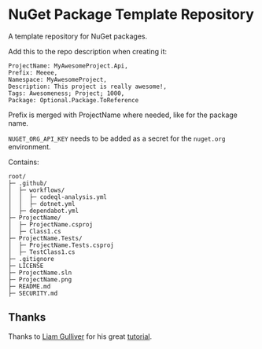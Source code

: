 # NuGet Package Template Repository
A template repository for NuGet packages.

Add this to the repo description when creating it:

    ProjectName: MyAwesomeProject.Api,
    Prefix: Meeee,
    Namespace: MyAwesomeProject,
    Description: This project is really awesome!,
    Tags: Awesomeness; Project; 1000,
    Package: Optional.Package.ToReference

Prefix is merged with ProjectName where needed, like for the package name.

`NUGET_ORG_API_KEY` needs to be added as a secret for the `nuget.org` environment.

Contains:

    root/
    ├─ .github/
    │  ├─ workflows/
    │  │  ├─ codeql-analysis.yml
    │  │  ├─ dotnet.yml
    │  ├─ dependabot.yml
    ├─ ProjectName/
    │  ├─ ProjectName.csproj
    │  ├─ Class1.cs
    ├─ ProjectName.Tests/
    │  ├─ ProjectName.Tests.csproj
    │  ├─ TestClass1.cs
    ├─ .gitignore
    ├─ LICENSE    
    ├─ ProjectName.sln
    ├─ ProjectName.png
    ├─ README.md
    ├─ SECURITY.md
    
## Thanks

Thanks to [Liam Gulliver](https://github.com/lgulliver) for his great [tutorial](https://lgulliver.github.io/dynamically-generate-projects-with-github-templates-and-actions/).

<!--
# RiotGames.LeagueOfLegends.LeagueClient.LockFile
[![.NET](https://github.com/mikaeldui/riot-games-league-of-legends-league-client-lock-file-dotnet/actions/workflows/dotnet.yml/badge.svg)](https://github.com/mikaeldui/riot-games-league-of-legends-league-client-lock-file-dotnet/actions/workflows/dotnet.yml)
[![CodeQL Analysis](https://github.com/mikaeldui/riot-games-league-of-legends-league-client-lock-file-dotnet/actions/workflows/codeql-analysis.yml/badge.svg)](https://github.com/mikaeldui/riot-games-league-of-legends-league-client-lock-file-dotnet/actions/workflows/codeql-analysis.yml)

This NuGet package is really awesome!

You can install it using the following **.NET CLI** command:

    dotnet add package MikaelDui.RiotGames.LeagueOfLegends.LeagueClient.LockFile --version *
-->
